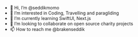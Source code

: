 - 👋 Hi, I’m @seddikmomo
- 👀 I’m interested in Coding, Travelling and paragliding
- 🌱 I’m currently learning SwiftUI, Next.js
- 💞️ I’m looking to collaborate on open source charity projects
- 📫 How to reach me @brakenseddik

<!---
seddikmomo/seddikmomo is a ✨ special ✨ repository because its `README.md` (this file) appears on your GitHub profile.
You can click the Preview link to take a look at your changes.
--->
